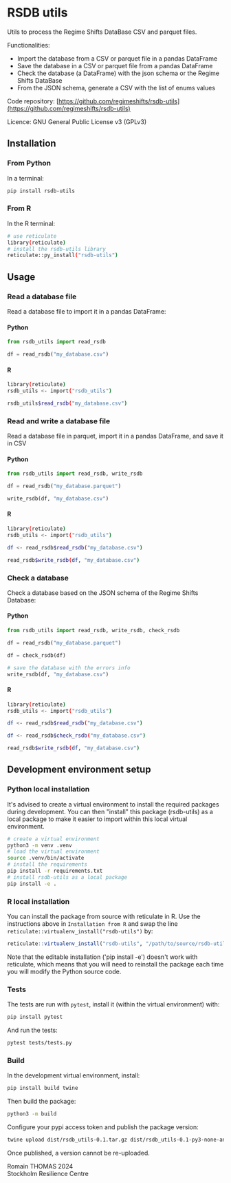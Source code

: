 # RSDB utils

Utils to process the Regime Shifts DataBase CSV and parquet files.

Functionalities:

  - Import the database from a CSV or parquet file in a pandas DataFrame
  - Save the database in a CSV or parquet file from a pandas DataFrame
  - Check the database (a DataFrame) with the json schema or the Regime Shifts DataBase
  - From the JSON schema, generate a CSV with the list of enums values

Code repository: [https://github.com/regimeshifts/rsdb-utils](https://github.com/regimeshifts/rsdb-utils)

Licence: GNU General Public License v3 (GPLv3)

## Installation

### From Python
In a terminal:
```bash
pip install rsdb-utils 
```

### From R
In the R terminal:
```bash
# use reticulate
library(reticulate)
# install the rsdb-utils library
reticulate::py_install("rsdb-utils")
```

## Usage

### Read a database file
Read a database file to import it in a pandas DataFrame:

#### Python
```python
from rsdb_utils import read_rsdb

df = read_rsdb("my_database.csv")
```

#### R
```bash
library(reticulate)
rsdb_utils <- import("rsdb_utils")

rsdb_utils$read_rsdb("my_database.csv")
```

### Read and write a database file

Read a database file in parquet, import it in a pandas DataFrame, and save it in CSV

#### Python
```python
from rsdb_utils import read_rsdb, write_rsdb

df = read_rsdb("my_database.parquet")

write_rsdb(df, "my_database.csv")
```

#### R
```bash
library(reticulate)
rsdb_utils <- import("rsdb_utils")

df <- read_rsdb$read_rsdb("my_database.csv")

read_rsdb$write_rsdb(df, "my_database.csv")
```

### Check a database

Check a database based on the JSON schema of the Regime Shifts Database:

#### Python
```python
from rsdb_utils import read_rsdb, write_rsdb, check_rsdb

df = read_rsdb("my_database.parquet")

df = check_rsdb(df)

# save the database with the errors info
write_rsdb(df, "my_database.csv")
```

#### R
```bash
library(reticulate)
rsdb_utils <- import("rsdb_utils")

df <- read_rsdb$read_rsdb("my_database.csv")

df <- read_rsdb$check_rsdb("my_database.csv")

read_rsdb$write_rsdb(df, "my_database.csv")
```


## Development environment setup

### Python local installation

It's advised to create a virtual environment to install the required packages during development.
You can then "install" this package (rsdb-utils) as a local package to make it easier to import
within this local virtual environment.

```bash
# create a virtual environment
python3 -m venv .venv
# load the virtual environment
source .venv/bin/activate
# install the requirements
pip install -r requirements.txt
# install rsdb-utils as a local package
pip install -e .
```

### R local installation

You can install the package from source with reticulate in R.
Use the instructions above in `Installation from R` and swap the line
`reticulate::virtualenv_install("rsdb-utils")` by:
```R
reticulate::virtualenv_install("rsdb-utils", "/path/to/source/rsdb-utils")
```
Note that the editable installation ('pip install -e') doesn't work with reticulate, which
means that you will need to reinstall the package each time you will modify the Python source code.

### Tests

The tests are run with `pytest`, install it (within the virtual environment) with:

```bash
pip install pytest 
```

And run the tests:

```bash
pytest tests/tests.py
```

### Build

In the development virtual environment, install:
```bash
pip install build twine
```

Then build the package:
```bash
python3 -m build
```

Configure your pypi access token and publish the package version:
```bash
twine upload dist/rsdb_utils-0.1.tar.gz dist/rsdb_utils-0.1-py3-none-any.whl
```
Once published, a version cannot be re-uploaded.

Romain THOMAS 2024  
Stockholm Resilience Centre

